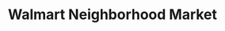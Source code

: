 ---
title: "Walmart Neighborhood Market"
url: /glendale/walmart-neighborhood-market-west-olive-avenue/
shop: supermarket
---
